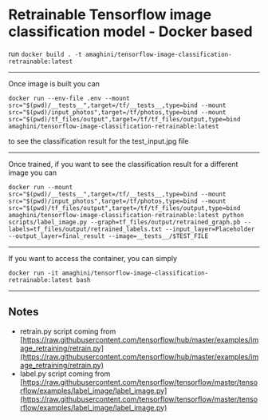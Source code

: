 # Retrainable Tensorflow image classification model - Docker based

run `docker build . -t amaghini/tensorflow-image-classification-retrainable:latest`

---

Once image is built you can

`docker run --env-file .env --mount src="$(pwd)/__tests__",target=/tf/__tests__,type=bind --mount src="$(pwd)/input_photos",target=/tf/photos,type=bind --mount src="$(pwd)/tf_files/output",target=/tf/tf_files/output,type=bind amaghini/tensorflow-image-classification-retrainable:latest`

to see the classification result for the test_input.jpg file

---

Once trained, if you want to see the classification result for a different image you can

`docker run --mount src="$(pwd)/__tests__",target=/tf/__tests__,type=bind --mount src="$(pwd)/input_photos",target=/tf/photos,type=bind --mount src="$(pwd)/tf_files/output",target=/tf/tf_files/output,type=bind amaghini/tensorflow-image-classification-retrainable:latest python scripts/label_image.py --graph=tf_files/output/retrained_graph.pb --labels=tf_files/output/retrained_labels.txt --input_layer=Placeholder --output_layer=final_result --image=__tests__/$TEST_FILE`

---

If you want to access the container, you can simply

`docker run -it amaghini/tensorflow-image-classification-retrainable:latest bash`

---

## Notes

- retrain.py script coming from [https://raw.githubusercontent.com/tensorflow/hub/master/examples/image_retraining/retrain.py](https://raw.githubusercontent.com/tensorflow/hub/master/examples/image_retraining/retrain.py)
- label.py script coming from [https://raw.githubusercontent.com/tensorflow/tensorflow/master/tensorflow/examples/label_image/label_image.py](https://raw.githubusercontent.com/tensorflow/tensorflow/master/tensorflow/examples/label_image/label_image.py)
